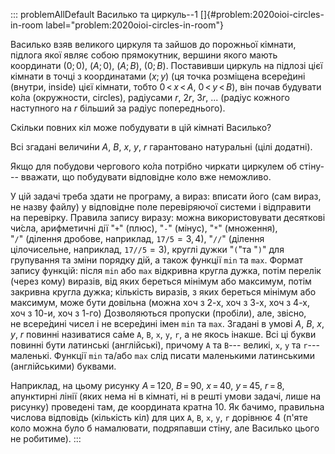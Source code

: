 ::: problemAllDefault
Василько та циркуль--1 []{#problem:2020oioi-circles-in-room
label="problem:2020oioi-circles-in-room"}

Василько взяв великого циркуля та зайшов до порожньої кімнати, підлога
якої являє собою прямокутник, вершини якого мають координати $(0;0)$,
$(A; 0)$, $(A; B)$, $(0; B)$. Поставивши циркуль на підлозі цієї кімнати
в точці з координатами $(x;y)$ (ця точка розміщена всере́дині (внутри,
inside) цієї кімнати, тобто ${0\,{<}\,x\,{<}\,A}$,
${0\,{<}\,y\,{<}\,B}$), він почав будувати ко́ла (окружности, circles),
радіусами $r$, $2r$, $3r$, ... (радіус кожного наступного на $r$ більший
за радіус попереднього).

Скільки повних кіл може побудувати в цій кімнаті Василько?

Всі згадані величи́ни $A$, $B$, $x$, $y$, $r$ гарантовано натуральні
(цілі додатні).

Якщо для побудови чергового ко́ла потрібно чиркати циркулем об стіну---
вважати, що побудувати відповідне коло вже неможливо.

У цій задачі треба здати не програму, а вираз: вписати його (сам вираз,
не назву файлу) у відповідне поле перевіряючої системи і відправити
на перевірку. Правила запису виразу: можна використовувати десяткові
чи́сла, арифметичні дії "`+`" (плюс), "`-`" (мінус), "`*`" (множення),
"`/`" (ділення дробове, наприклад, `17/5`${=}3{,}4$), "`//`" (ділення
цілочисельне, наприклад, `17//5`${=}3$), круглі дужки "`(`"та "`)`" для
групування та зміни порядку дій, а також функції `min` та `max`. Формат
запису функцій: після `min` або `max` відкривна кругла дужка, потім
перелік (через кому) виразів, від яких береться мінімум або максимум,
потім закривна кругла дужка; кількість виразів, з яких береться мінімум
або максимум, може бути довільна (можна хоч з 2-х, хоч з 3-х, хоч з 4-х,
хоч з 10-и, хоч з 1-го) Дозволяються пропуски (пробіли), але, звісно,
не всере́дині чисел і не всере́дині імен `min` та `max`. Згадані в умові
$A$, $B$, $x$, $y$, $r$ повинні називатися са́ме `A`, `B`, `x`, `y`, `r`,
а не якось інакше. Всі ці букви повинні бути латинські (англійські),
причому `A` та `B`--- великі, `x`, `y` та `r`--- маленькі. Функції `min`
та/або `max` слід писати маленькими латинськими (англійськими) буквами.

Наприклад, на цьому рисунку ${A\,{=}\,120}$, ${B\,{=}\,90}$,
${x\,{=}\,40}$, ${y\,{=}\,45}$, ${r\,{=}\,8}$, апунктирні лінії (яких
нема ні в кімнаті, ні в решті умови задачі, лише на рисунку) проведені
там, де координата кратна 10. Як бачимо, правильна числова відповідь
(кількість кіл) для цих `A`, `B`, `x`, `y`, `r` дорівнює 4 (п'яте коло
можна було б намалювати, подряпавши стіну, але Василько цього
не робитиме).
:::
